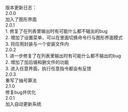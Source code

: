 版本更新日志：                                                 
2.0.0                                                                
	加入了图形界面                                      
2.0.1                      
	1. 修复了在列表里输出时有可能什么都不输出的bug         
	2. 增加了设置菜单，可以在里面切换命令行与图形界面模式           
	3. 将应用封装与一个安装文件内      
2.0.2       
	1. 进一步修复了在列表里输出时有可能什么都不输出的bug      
	2. 增加了加后缀和删文件的功能          
	3. 进入任意界面，执行任意指令都会有反馈     
2.0.3   
	重写了抽号算法   
2.1.0       
        修复bug并优化     
2.0.1   
	加入自动更新系统 
